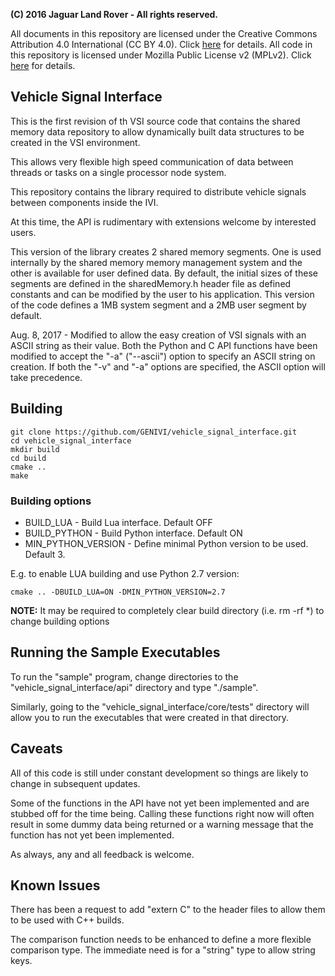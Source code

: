 **(C) 2016 Jaguar Land Rover - All rights reserved.**

All documents in this repository are licensed under the Creative
Commons Attribution 4.0 International (CC BY 4.0). Click
[here](https://creativecommons.org/licenses/by/4.0/) for details.
All code in this repository is licensed under Mozilla Public License
v2 (MPLv2). Click [here](https://www.mozilla.org/en-US/MPL/2.0/) for
details.

## Vehicle Signal Interface
This is the first revision of th VSI source code that contains the shared
memory data repository to allow dynamically built data structures to be
created in the VSI environment.

This allows very flexible high speed communication of data between threads or
tasks on a single processor node system.

This repository contains the library required to distribute vehicle signals
between components inside the IVI.

At this time, the API is rudimentary with extensions welcome by interested
users.

This version of the library creates 2 shared memory segments.  One is used
internally by the shared memory memory management system and the other is
available for user defined data.  By default, the initial sizes of these
segments are defined in the sharedMemory.h header file as defined constants
and can be modified by the user to his application.  This version of the code
defines a 1MB system segment and a 2MB user segment by default.

Aug. 8, 2017 - Modified to allow the easy creation of VSI signals with an
ASCII string as their value.  Both the Python and C API functions have been
modified to accept the "-a" ("--ascii") option to specify an ASCII string on
creation.  If both the "-v" and "-a" options are specified, the ASCII option
will take precedence.

## Building
```
git clone https://github.com/GENIVI/vehicle_signal_interface.git
cd vehicle_signal_interface
mkdir build
cd build
cmake ..
make
```
### Building options
* BUILD_LUA - Build Lua interface. Default OFF
* BUILD_PYTHON - Build Python interface. Default ON
* MIN_PYTHON_VERSION - Define minimal Python version to be used. Default 3.

E.g. to enable LUA building and use Python 2.7 version:
```
cmake .. -DBUILD_LUA=ON -DMIN_PYTHON_VERSION=2.7
```
__NOTE:__ It may be required to completely clear build directory (i.e. rm -rf \*) to change building options

## Running the Sample Executables

To run the "sample" program, change directories to the
"vehicle_signal_interface/api" directory and type "./sample".

Similarly, going to the "vehicle_signal_interface/core/tests" directory will allow
you to run the executables that were created in that directory.

## Caveats

All of this code is still under constant development so things are likely to
change in subsequent updates.

Some of the functions in the API have not yet been implemented and are stubbed
off for the time being.  Calling these functions right now will often result
in some dummy data being returned or a warning message that the function has
not yet been implemented.

As always, any and all feedback is welcome.

## Known Issues

There has been a request to add "extern C" to the header files to allow them
to be used with C++ builds.

The comparison function needs to be enhanced to define a more flexible
comparison type.  The immediate need is for a "string" type to allow string
keys.

